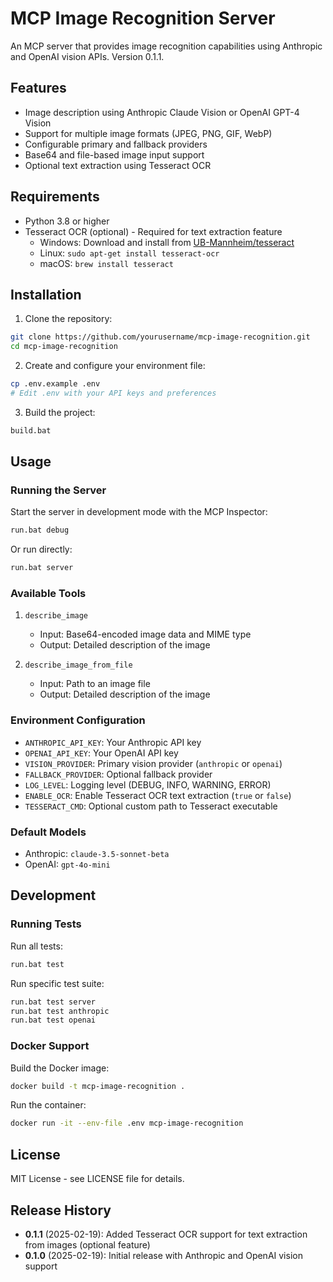 # MCP Image Recognition Server

An MCP server that provides image recognition capabilities using Anthropic and OpenAI vision APIs. Version 0.1.1.

## Features

- Image description using Anthropic Claude Vision or OpenAI GPT-4 Vision
- Support for multiple image formats (JPEG, PNG, GIF, WebP)
- Configurable primary and fallback providers
- Base64 and file-based image input support
- Optional text extraction using Tesseract OCR

## Requirements

- Python 3.8 or higher
- Tesseract OCR (optional) - Required for text extraction feature
  - Windows: Download and install from [UB-Mannheim/tesseract](https://github.com/UB-Mannheim/tesseract/wiki)
  - Linux: `sudo apt-get install tesseract-ocr`
  - macOS: `brew install tesseract`

## Installation

1. Clone the repository:
```bash
git clone https://github.com/yourusername/mcp-image-recognition.git
cd mcp-image-recognition
```

2. Create and configure your environment file:
```bash
cp .env.example .env
# Edit .env with your API keys and preferences
```

3. Build the project:
```bash
build.bat
```

## Usage

### Running the Server

Start the server in development mode with the MCP Inspector:
```bash
run.bat debug
```

Or run directly:
```bash
run.bat server
```

### Available Tools

1. `describe_image`
   - Input: Base64-encoded image data and MIME type
   - Output: Detailed description of the image

2. `describe_image_from_file`
   - Input: Path to an image file
   - Output: Detailed description of the image

### Environment Configuration

- `ANTHROPIC_API_KEY`: Your Anthropic API key
- `OPENAI_API_KEY`: Your OpenAI API key
- `VISION_PROVIDER`: Primary vision provider (`anthropic` or `openai`)
- `FALLBACK_PROVIDER`: Optional fallback provider
- `LOG_LEVEL`: Logging level (DEBUG, INFO, WARNING, ERROR)
- `ENABLE_OCR`: Enable Tesseract OCR text extraction (`true` or `false`)
- `TESSERACT_CMD`: Optional custom path to Tesseract executable

### Default Models

- Anthropic: `claude-3.5-sonnet-beta`
- OpenAI: `gpt-4o-mini`

## Development

### Running Tests

Run all tests:
```bash
run.bat test
```

Run specific test suite:
```bash
run.bat test server
run.bat test anthropic
run.bat test openai
```

### Docker Support

Build the Docker image:
```bash
docker build -t mcp-image-recognition .
```

Run the container:
```bash
docker run -it --env-file .env mcp-image-recognition
```

## License

MIT License - see LICENSE file for details.

## Release History

- **0.1.1** (2025-02-19): Added Tesseract OCR support for text extraction from images (optional feature)
- **0.1.0** (2025-02-19): Initial release with Anthropic and OpenAI vision support
